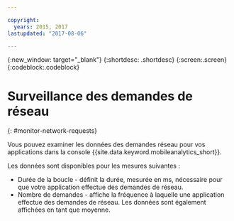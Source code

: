 ```yaml
---

copyright:
  years: 2015, 2017
lastupdated: "2017-08-06"

---
```

{:new_window: target="_blank"}
{:shortdesc: .shortdesc}
{:screen:.screen}
{:codeblock:.codeblock}

# Surveillance des demandes de réseau
{: #monitor-network-requests}


Vous pouvez examiner les données des demandes réseau pour vos applications dans la console
{{site.data.keyword.mobileanalytics_short}}. 

Les données sont disponibles pour les mesures suivantes :
	
* Durée de la boucle - définit la durée, mesurée en ms, nécessaire pour que votre application effectue des demandes de réseau.
* Nombre de demandes - affiche la fréquence à laquelle une application effectue des demandes de réseau. Les données sont également affichées en tant que moyenne.

